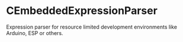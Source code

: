 # CEmbeddedExpressionParser
Expression parser for resource limited development environments like Arduino, ESP or others.
